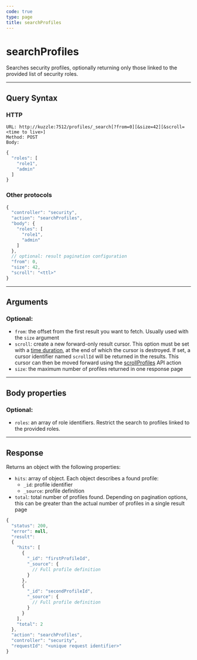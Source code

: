 ```yaml
---
code: true
type: page
title: searchProfiles
---
```


# searchProfiles



Searches security profiles, optionally returning only those linked to the provided list of security roles.

---

## Query Syntax

### HTTP

```http
URL: http://kuzzle:7512/profiles/_search[?from=0][&size=42][&scroll=<time to live>]
Method: POST
Body:
```

```js
{
  "roles": [
    "role1",
    "admin"
  ]
}
```

### Other protocols

```js
{
  "controller": "security",
  "action": "searchProfiles",
  "body": {
    "roles": [
      "role1",
      "admin"
    ]
  },
  // optional: result pagination configuration
  "from": 0,
  "size": 42,
  "scroll": "<ttl>"
}
```

---

## Arguments

### Optional:

- `from`: the offset from the first result you want to fetch. Usually used with the `size` argument
- `scroll`: create a new forward-only result cursor. This option must be set with a [time duration](https://www.elastic.co/guide/en/elasticsearch/reference/5.6/common-options.html#time-units), at the end of which the cursor is destroyed. If set, a cursor identifier named `scrollId` will be returned in the results. This cursor can then be moved forward using the [scrollProfiles](/core/2/api/controllers/security/scroll-profiles) API action
- `size`: the maximum number of profiles returned in one response page

---

## Body properties

### Optional:

- `roles`: an array of role identifiers. Restrict the search to profiles linked to the provided roles.

---

## Response

Returns an object with the following properties:

- `hits`: array of object. Each object describes a found profile:
  - `_id`: profile identifier
  - `_source`: profile definition
- `total`: total number of profiles found. Depending on pagination options, this can be greater than the actual number of profiles in a single result page

```js
{
  "status": 200,
  "error": null,
  "result":
  {
    "hits": [
      {
        "_id": "firstProfileId",
        "_source": {
          // Full profile definition
        }
      },
      {
        "_id": "secondProfileId",
        "_source": {
          // Full profile definition
        }
      }
    ],
    "total": 2
  },
  "action": "searchProfiles",
  "controller": "security",
  "requestId": "<unique request identifier>"
}
```
